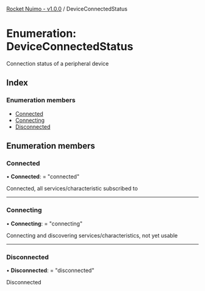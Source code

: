 [Rocket Nuimo - v1.0.0](../README.md) / DeviceConnectedStatus

# Enumeration: DeviceConnectedStatus

Connection status of a peripheral device

## Index

### Enumeration members

* [Connected](deviceconnectedstatus.md#connected)
* [Connecting](deviceconnectedstatus.md#connecting)
* [Disconnected](deviceconnectedstatus.md#disconnected)

## Enumeration members

### Connected

• **Connected**: = "connected"

Connected, all services/characteristic subscribed to

___

### Connecting

• **Connecting**: = "connecting"

Connecting and discovering services/characteristics, not yet usable

___

### Disconnected

• **Disconnected**: = "disconnected"

Disconnected
